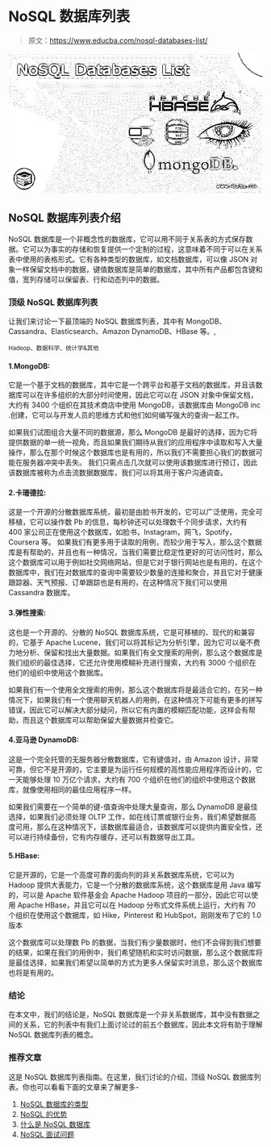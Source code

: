 # NoSQL 数据库列表

> 原文：<https://www.educba.com/nosql-databases-list/>

![NoSQL Databases List](img/e906a12a904082de4445affd2987a88e.png)



## NoSQL 数据库列表介绍

NoSQL 数据库是一个非概念性的数据库，它可以用不同于关系表的方式保存数据。它可以为事实的存储和恢复提供一个定制的过程，这意味着不同于可以在关系表中使用的表格形式。它有各种类型的数据库，如文档数据库，可以像 JSON 对象一样保留文档中的数据，键值数据库是简单的数据库，其中所有产品都包含键和值，宽列存储可以保留表、行和动态列中的数据。

### 顶级 NoSQL 数据库列表

让我们来讨论一下最顶端的 NoSQL 数据库列表，其中有 MongoDB、Cassandra、Elasticsearch、Amazon DynamoDB、HBase 等。,

<small>Hadoop、数据科学、统计学&其他</small>

#### 1.MongoDB:

它是一个基于文档的数据库，其中它是一个跨平台和基于文档的数据库，并且该数据库可以在许多组织的大部分时间使用，因此它可以在 JSON 对象中保留文档，大约有 3400 个组织在其技术商店中使用 MongoDB，该数据库由 MongoDB inc .创建，它可以与开发人员的思维方式和他们如何编写强大的查询一起工作。

如果我们试图组合大量不同的数据源，那么 MongoDB 是最好的选择，因为它将提供数据的单一统一视角，而且如果我们期待从我们的应用程序中读取和写入大量操作，那么在那个时候这个数据库也是有用的，所以我们不需要担心我们的数据可能在服务器冲突中丢失。 我们只需点击几次就可以使用该数据库进行预订，因此该数据库被称为点击流数据数据库，我们可以将其用于客户沟通调查。

#### 2.卡珊德拉:

这是一个开源的分散数据库系统，最初是由脸书开发的，它可以广泛使用，完全可移植，它可以操作数 Pb 的信息，每秒钟还可以处理数千个同步请求，大约有 400 家公司正在使用这个数据库，如脸书，Instagram，网飞，Spotify，Coursera 等。
如果我们有更多用于读取的用例，而较少用于写入，那么这个数据库是有帮助的，并且也有一种情况，当我们需要比稳定性更好的可访问性时，那么这个数据库可以用于例如社交网络网站，但是它对于银行网站也是有用的，在这个数据库中，我们在对数据库的查询中需要较少数量的连接和聚合，并且它对于健康跟踪器、天气预报、订单跟踪也是有用的，在这种情况下我们可以使用 Cassandra 数据库。

#### 3.弹性搜索:

这也是一个开源的、分散的 NoSQL 数据库系统，它是可移植的、现代的和兼容的，它基于 Apache Lucene，我们可以将其标记为分析引擎，因为它可以毫不费力地分析、保留和找出大量数据。如果我们有全文搜索的用例，那么这个数据库是我们组织的最佳选择，它还允许使用模糊补充进行搜索，大约有 3000 个组织在他们的组织中使用这个数据库。

如果我们有一个使用全文搜索的用例，那么这个数据库将是最适合它的，在另一种情况下，如果我们有一个使用聊天机器人的用例，在这种情况下可能有更多的拼写错误，因此它可以解决大部分疑问，所以它有内置的模糊匹配功能，这样会有帮助，而且这个数据库可以帮助保留大量数据并检查它。

#### 4.亚马逊 DynamoDB:

这是一个完全托管的无服务器分散数据库，它有键值对，由 Amazon 设计，非常可靠，但它不是开源的，它主要是为运行任何规模的高性能应用程序而设计的，它一天能够处理 10 万亿个请求，大约有 700 个组织在他们的组织中使用这个数据库，就像使用相同的最佳应用程序一样。

如果我们需要在一个简单的键-值查询中处理大量查询，那么 DynamoDB 是最佳选择，如果我们必须处理 OLTP 工作，如在线订票或银行业务，我们希望数据高度可用，那么在这种情况下，该数据库最适合，该数据库可以提供内置安全性，还可以进行持续备份，它有内存缓存，还可以有数据导出工具。

#### 5.HBase:

它是开源的，它是一个高度可靠的面向列的非关系数据库系统，它可以为 Hadoop 提供大表能力，它是一个分散的数据库系统，这个数据库是用 Java 编写的，可以是 Apache 软件基金会 Apache Hadoop 项目的一部分，因此它可以使用 Apache HBase，并且它可以在 Hadoop 分布式文件系统上运行，大约有 70 个组织在使用这个数据库，如 Hike，Pinterest 和 HubSpot，刚刚发布了它的 1.0 版本

这个数据库可以处理数 Pb 的数据，当我们有少量数据时，他们不会得到我们想要的结果，如果在我们的用例中，我们希望随机和实时访问数据，那么这个数据库将是最佳选择，如果我们希望以简单的方式为更多人保留实时消息，那么这个数据库也将是有用的。

### 结论

在本文中，我们的结论是，NoSQL 数据库是一个非关系数据库，其中没有数据之间的关系，它的列表中有我们上面讨论过的前五个数据库，因此本文将有助于理解 NoSQL 数据库列表的概念。

### 推荐文章

这是 NoSQL 数据库列表指南。在这里，我们讨论的介绍，顶级 NoSQL 数据库列表。你也可以看看下面的文章来了解更多-

1.  [NoSQL 数据库的类型](https://www.educba.com/types-of-nosql-databases/)
2.  [NoSQL 的优势](https://www.educba.com/advantages-of-nosql/)
3.  [什么是 NoSQL 数据库](https://www.educba.com/what-is-nosql-database/)
4.  [NoSQL 面试问题](https://www.educba.com/nosql-interview-questions/)





